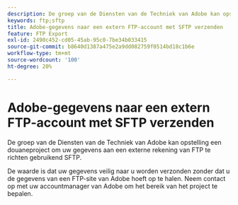 ```yaml
---
description: De groep van de Diensten van de Techniek van Adobe kan opstelling een douaneproject om uw gegevens aan een externe rekening van FTP te richten gebruikend SFTP.
keywords: ftp;sftp
title: Adobe-gegevens naar een extern FTP-account met SFTP verzenden
feature: FTP Export
exl-id: 2490c452-cd05-45ab-95c0-7be34b033415
source-git-commit: b8640d1387a475e2a9dd082759f0514bd18c1b6e
workflow-type: tm+mt
source-wordcount: '100'
ht-degree: 20%

---
```


# Adobe-gegevens naar een extern FTP-account met SFTP verzenden

De groep van de Diensten van de Techniek van Adobe kan opstelling een douaneproject om uw gegevens aan een externe rekening van FTP te richten gebruikend SFTP.

De waarde is dat uw gegevens veilig naar u worden verzonden zonder dat u de gegevens van een FTP-site van Adobe hoeft op te halen. Neem contact op met uw accountmanager van Adobe om het bereik van het project te bepalen.
